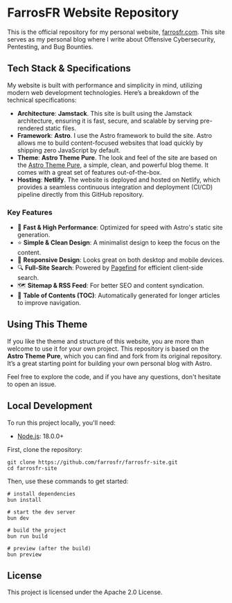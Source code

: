 

# FarrosFR Website Repository

This is the official repository for my personal website, [farrosfr.com](https://farrosfr.com). This site serves as my personal blog where I write about Offensive Cybersecurity, Pentesting, and Bug Bounties.

## Tech Stack & Specifications

My website is built with performance and simplicity in mind, utilizing modern web development technologies. Here’s a breakdown of the technical specifications:

  * **Architecture**: **Jamstack**. This site is built using the Jamstack architecture, ensuring it is fast, secure, and scalable by serving pre-rendered static files.
  * **Framework**: **Astro**. I use the Astro framework to build the site. Astro allows me to build content-focused websites that load quickly by shipping zero JavaScript by default.
  * **Theme**: **Astro Theme Pure**. The look and feel of the site are based on the [Astro Theme Pure](https://github.com/cworld1/astro-theme-pure), a simple, clean, and powerful blog theme. It comes with a great set of features out-of-the-box.
  * **Hosting**: **Netlify**. The website is deployed and hosted on Netlify, which provides a seamless continuous integration and deployment (CI/CD) pipeline directly from this GitHub repository.

### Key Features

  - 🚀 **Fast & High Performance**: Optimized for speed with Astro's static site generation.
  - ⭐ **Simple & Clean Design**: A minimalist design to keep the focus on the content.
  - 📱 **Responsive Design**: Looks great on both desktop and mobile devices.
  - 🔍 **Full-Site Search**: Powered by [Pagefind](https://pagefind.app/) for efficient client-side search.
  - 🗺️ **Sitemap & RSS Feed**: For better SEO and content syndication.
  - 📖 **Table of Contents (TOC)**: Automatically generated for longer articles to improve navigation.

## Using This Theme

If you like the theme and structure of this website, you are more than welcome to use it for your own project. This repository is based on the **Astro Theme Pure**, which you can find and fork from its original repository. It’s a great starting point for building your own personal blog with Astro.

Feel free to explore the code, and if you have any questions, don't hesitate to open an issue.

## Local Development

To run this project locally, you'll need:

  - [Node.js](https://nodejs.org/): 18.0.0+

First, clone the repository:

```shell
git clone https://github.com/farrosfr/farrosfr-site.git
cd farrosfr-site
```

Then, use these commands to get started:

```shell
# install dependencies
bun install

# start the dev server
bun dev

# build the project
bun run build

# preview (after the build)
bun preview
```

## License

This project is licensed under the Apache 2.0 License.